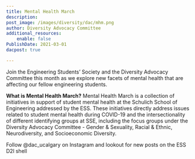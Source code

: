 ```yaml
---
title: Mental Health March
description: 
post_image: /images/diversity/dac/mhm.png
author: Diversity Advocacy Committee
additional_resources:
    enable: false
PublishDate: 2021-03-01
dacpost: true

---
```

Join the Engineering Students’ Society and the Diversity Advocacy Committee this month as we explore new facets of mental health that are affecting our fellow engineering students. 

**What is Mental Health March?**
Mental Health March is a collection of initiatives in support of student mental health at the Schulich School of Engineering addressed by the ESS. These initiatives directly address issues related to student mental health during COVID-19 and the intersectionality of different identifying groups at SSE, including the focus groups under the Diversity Advocacy Committee - Gender & Sexuality, Racial & Ethnic, Neurodiversity, and Socioeconomic Diversity. 

Follow @dac_ucalgary on Instagram and lookout for new posts on the ESS D2l shell